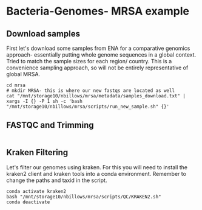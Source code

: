 # Bacteria-Genomes- MRSA example
## Download samples
First let's download some samples from ENA for a comparative genomics approach- essentially putting whole genome sequences in a global context. Tried to match the sample sizes for each region/ country. This is a convenience sampling approach, so will not be entirely representative of global MRSA.
```
cd mrsa
# mkdir MRSA- this is where our new fastqs are located as well
cat "/mnt/storage10/nbillows/mrsa/metadata/samples_download.txt" | xargs -I {} -P 1 sh -c 'bash "/mnt/storage10/nbillows/mrsa/scripts/run_new_sample.sh" {}'
```
## FASTQC and Trimming
```

```
## Kraken Filtering

Let's filter our genomes using kraken. For this you will need to install the kraken2 client and kraken tools into a conda environment. Remember to change the paths and taxid in the script. 
```
conda activate kraken2
bash "/mnt/storage10/nbillows/mrsa/scripts/QC/KRAKEN2.sh"
conda deactivate
```


